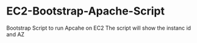 # EC2-Bootstrap-Apache-Script

Bootstrap Script to run Apcahe on EC2 
The script will show the instanc id and AZ

